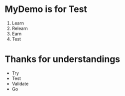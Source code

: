 # MyDemo is for Test
  1. Learn
  2. Relearn
  3. Earn
  4. Test
# Thanks for understandings
+ Try
+ Test
+ Validate
+ Go
